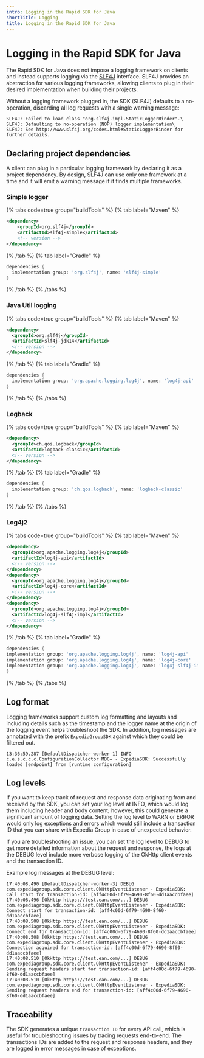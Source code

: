 ```yaml
---
intro: Logging in the Rapid SDK for Java
shortTitle: Logging
title: Logging in the Rapid SDK for Java
---
```


# Logging in the Rapid SDK for Java

The Rapid SDK for Java does not impose a logging framework on clients and instead supports logging via the [SLF4J](https://www.slf4j.org/) interface. SLF4J provides an abstraction for various logging frameworks, allowing clients to plug in their desired implementation when building their projects.

Without a logging framework plugged in, the SDK (SLF4J) defaults to a no-operation, discarding all log requests with a single warning message:

```
SLF4J: Failed to load class "org.slf4j.impl.StaticLoggerBinder".\
SLF4J: Defaulting to no-operation (NOP) logger implementation\
SLF4J: See http://www.slf4j.org/codes.html#StaticLoggerBinder for further details.
```

## Declaring project dependencies

A client can plug in a particular logging framework by declaring it as a project dependency. By design, SLF4J can use only one framework at a time and it will emit a warning message if it finds multiple frameworks.

### Simple logger

{% tabs code=true group="buildTools" %}
{% tab label="Maven" %}

```xml
<dependency>
    <groupId>org.slf4j</groupId>
    <artifactId>slf4j-simple</artifactId>
    <!-- version -->
</dependency>
```

{% /tab %}
{% tab label="Gradle" %}

```gradle
dependencies {
  implementation group: 'org.slf4j', name: 'slf4j-simple'
}
```

{% /tab %}
{% /tabs %}

### Java Util logging

{% tabs code=true group="buildTools" %}
{% tab label="Maven" %}

```xml
<dependency>
  <groupId>org.slf4j</groupId>
  <artifactId>slf4j-jdk14</artifactId>
  <!-- version -->
</dependency>
```

{% /tab %}
{% tab label="Gradle" %}

```gradle
dependencies {
  implementation group: 'org.apache.logging.log4j', name: 'log4j-api'
}
```

{% /tab %}
{% /tabs %}

### Logback

{% tabs code=true group="buildTools" %}
{% tab label="Maven" %}

```xml
<dependency>
  <groupId>ch.qos.logback</groupId>
  <artifactId>logback-classic</artifactId>
  <!-- version -->
</dependency>
```

{% /tab %}
{% tab label="Gradle" %}

```gradle
dependencies {
  implementation group: 'ch.qos.logback', name: 'logback-classic'
}
```

{% /tab %}
{% /tabs %}

### Log4j2

{% tabs code=true group="buildTools" %}
{% tab label="Maven" %}

```xml
<dependency>
  <groupId>org.apache.logging.log4j</groupId>
  <artifactId>log4j-api</artifactId>
  <!-- version -->
</dependency>
<dependency>
  <groupId>org.apache.logging.log4j</groupId>
  <artifactId>log4j-core</artifactId>
  <!-- version -->
</dependency>
<dependency>
  <groupId>org.apache.logging.log4j</groupId>
  <artifactId>log4j-slf4j-impl</artifactId>
  <!-- version -->
</dependency>
```

{% /tab %}
{% tab label="Gradle" %}

```gradle
dependencies {
implementation group: 'org.apache.logging.log4j', name: 'log4j-api'
implementation group: 'org.apache.logging.log4j', name: 'log4j-core'
implementation group: 'org.apache.logging.log4j', name: 'log4j-slf4j-impl'
}
```

{% /tab %}
{% /tabs %}

## Log format

Logging frameworks support custom log formatting and layouts and including details such as the timestamp and the logger name at the origin of the logging event helps troubleshoot the SDK. In addition, log messages are annotated with the prefix `ExpediaGroupSDK` against which they could be filtered out.

```log
13:36:59.287 [DefaultDispatcher-worker-1] INFO  c.e.s.c.c.c.ConfigurationCollector MDC= - ExpediaSDK: Successfully loaded [endpoint] from [runtime configuration]
```

## Log levels

If you want to keep track of request and response data originating from and received by the SDK, you can set your log level at INFO, which would log them including header and body content; however, this could generate a significant amount of logging data. Setting the log level to WARN or ERROR would only log exceptions and errors which would still include a transaction ID that you can share with Expedia Group in case of unexpected behavior.

If you are troubleshooting an issue, you can set the log level to DEBUG to get more detailed information about the request and response, the logs at the DEBUG level include more verbose logging of the OkHttp client events and the transaction ID.

Example log messages at the DEBUG level:

```log
17:40:08.490 [DefaultDispatcher-worker-3] DEBUG com.expediagroup.sdk.core.client.OkHttpEventListener - ExpediaSDK: Call start for transaction-id: [aff4c00d-6f79-4690-8f60-dd1aaccbfaee]
17:40:08.496 [OkHttp https://test.ean.com/...] DEBUG com.expediagroup.sdk.core.client.OkHttpEventListener - ExpediaSDK: Connect start for transaction-id: [aff4c00d-6f79-4690-8f60-dd1aaccbfaee]
17:40:08.508 [OkHttp https://test.ean.com/...] DEBUG com.expediagroup.sdk.core.client.OkHttpEventListener - ExpediaSDK: Connect end for transaction-id: [aff4c00d-6f79-4690-8f60-dd1aaccbfaee]
17:40:08.508 [OkHttp https://test.ean.com/...] DEBUG com.expediagroup.sdk.core.client.OkHttpEventListener - ExpediaSDK: Connection acquired for transaction-id: [aff4c00d-6f79-4690-8f60-dd1aaccbfaee]
17:40:08.510 [OkHttp https://test.ean.com/...] DEBUG com.expediagroup.sdk.core.client.OkHttpEventListener - ExpediaSDK: Sending request headers start for transaction-id: [aff4c00d-6f79-4690-8f60-dd1aaccbfaee]
17:40:08.510 [OkHttp https://test.ean.com/...] DEBUG com.expediagroup.sdk.core.client.OkHttpEventListener - ExpediaSDK: Sending request headers end for transaction-id: [aff4c00d-6f79-4690-8f60-dd1aaccbfaee]
```

## Traceability

The SDK generates a unique `transaction ID` for every API call, which is useful for troubleshooting issues by tracing requests end-to-end. The transactions IDs are added to the request and response headers, and they are logged in error messages in case of exceptions.
